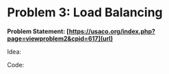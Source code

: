 # Problem 3: Load Balancing

**Problem Statement: [https://usaco.org/index.php?page=viewproblem2&cpid=617](url)**

Idea:

Code:

```c++
